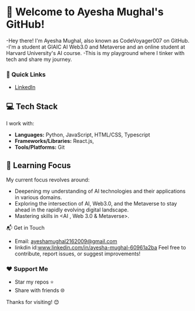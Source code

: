 # 👋 Welcome to Ayesha Mughal's GitHub!

-Hey there! I'm Ayesha Mughal, also known as CodeVoyager007 on GitHub.
-I'm a student at GIAIC AI Web3.0 and Metaverse and an online student at Harvard University's AI course.
-This is my playground where I tinker with tech and share my journey.

### 🌟 Quick Links
- [LinkedIn](www.linkedin.com/in/ayesha-mughal-60961a2ba)
  
## 💻 Tech Stack

I work with:

- **Languages:** Python, JavaScript, HTML/CSS, Typescript
- **Frameworks/Libraries:**  React.js,
- **Tools/Platforms:** Git


## 🎯 Learning Focus

My current focus revolves around:

- Deepening my understanding of AI technologies and their applications in various domains.
- Exploring the intersection of AI, Web3.0, and the Metaverse to stay ahead in the rapidly evolving digital landscape.
- Mastering skills in <AI , Web 3.0 & Metaverse>.


 📬 Get in Touch

- Email: ayeshamughal2162009@gmail.com
- linkdin id:www.linkedin.com/in/ayesha-mughal-60961a2ba
Feel free to contribute, report issues, or suggest improvements!

### ❤️ Support Me

- Star my repos ⭐
- Share with friends 🌐

Thanks for visiting! 😊

